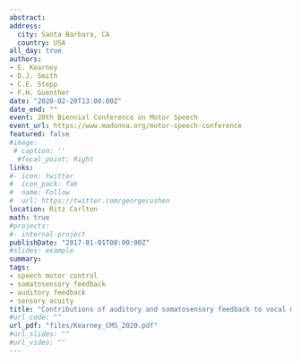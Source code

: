```yaml
---
abstract: 
address:
  city: Santa Barbara, CA
  country: USA
all_day: true
authors:
- E. Kearney
- D.J. Smith
- C.E. Stepp
- F.H. Guenther
date: "2020-02-20T13:00:00Z"
date_end: ""
event: 20th Biennial Conference on Motor Speech
event_url: https://www.madonna.org/motor-speech-conference
featured: false
#image:
 # caption: ''
  #focal_point: Right
links:
#- icon: twitter
#  icon_pack: fab
#  name: Follow
#  url: https://twitter.com/georgecushen
location: Ritz Carlton
math: true
#projects:
#- internal-project
publishDate: "2017-01-01T00:00:00Z"
#slides: example
summary: 
tags: 
- speech motor control
- somatosensory feedback
- auditory feedback
- sensory acuity
title: "Contributions of auditory and somatosensory feedback to vocal motor control"
#url_code: ""
url_pdf: "files/Kearney_CMS_2020.pdf"
#url_slides: ""
#url_video: ""
---
```


